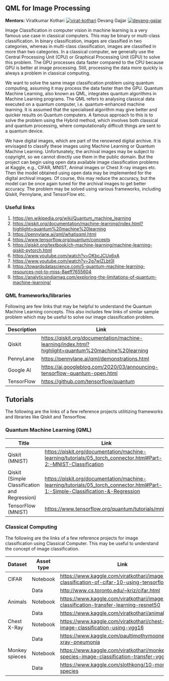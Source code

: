 ## QML for Image Processing

**Mentors:** Viratkumar Kothari [![virat-kothari](https://img.shields.io/badge/LinkedIn-0077B5?style=flat&logo=linkedin&logoColor=white)](https://www.linkedin.com/in/viratkkothari/) Devang Gajjar [![devang-gajjar](https://img.shields.io/badge/LinkedIn-0077B5?style=flat&logo=linkedin&logoColor=white)](https://www.linkedin.com/in/devanggajjar/)

Image Classification in computer vision in machine learning is a very famous use case in classical computers. This may be binary or multi-class classification. In binary classification, images are classified in two categories, whereas in multi-class classification, images are classified in more than two categories. In a classical computer, we generally use the Central Processing Unit (CPU) or Graphical Processing Unit (GPU) to solve this problem. The GPU processes data faster compared to the CPU because GPU is better at image processing. Still, processing the data more quickly is always a problem in classical computing.

We want to solve the same image classification problem using quantum computing, assuming it may process the data faster than the GPU. Quantum Machine Learning, also known as QML, integrates quantum algorithms in Machine Learning programs. The QML refers to analysing classical data executed on a quantum computer, i.e. quantum-enhanced machine learning. It is assumed that the specialised algorithm may give better and quicker results on Quantum computers. A famous approach to this is to solve the problem using the Hybrid method, which involves both classical and quantum processing, where computationally difficult things are sent to a quantum device.

We have digital images, which are part of the renowned digital archive. It is envisaged to classify these images using Machine Learning or Quantum Machine Learning. Unfortunately, the archival images may be subject to copyright, so we cannot directly use them in the public domain. But the project can begin using open data available image classification problems at Kaggle, e.g., CIFAR, MNIST, Animal images or Chest X-ray images etc. Then the model obtained using open data may be implemented for the digital archival images. Of course, this may reduce the accuracy, but the model can be once again tuned for the archival images to get better accuracy.
The problem may be solved using various frameworks, including Qiskit, Pennylane, and TensorFlow etc.

### Useful links
1. https://en.wikipedia.org/wiki/Quantum_machine_learning
1. https://qiskit.org/documentation/machine-learning/index.html?highlight=quantum%20machine%20learning
1. https://pennylane.ai/qml/whatisqml.html
1. https://www.tensorflow.org/quantum/concepts
1. https://qiskit.org/textbook/ch-machine-learning/machine-learning-qiskit-pytorch.html
1. https://www.youtube.com/watch?v=OKbcJCUx6xA
1. https://www.youtube.com/watch?v=2g7wIZLbt0I
1. https://towardsdatascience.com/5-quantum-machine-learning-resources-not-to-miss-8aeff7655604
1. https://analyticsindiamag.com/exploring-the-limitations-of-quantum-machine-learning/

### QML frameworks/libraries

Following are few links that may be helpful to understand the Quantum Machine Learning concepts. This also includes few links of similar sample problem which may be useful to solve our image classification problem.

| Description | Link |
| ------ | ------ |
| Qiskit | https://qiskit.org/documentation/machine-learning/index.html?highlight=quantum%20machine%20learning |
| PennyLane | https://pennylane.ai/qml/demonstrations.html |
| Google  AI | https://ai.googleblog.com/2020/03/announcing-tensorflow-quantum-open.html |
| TensorFlow | https://github.com/tensorflow/quantum |

## Tutorials

The following are the links of a few reference projects utilitizing frameworks and libraries like Qiskit and Tensorflow.

### Quantum Machine Learning (QML)

| Title | Link |
| ------ | ------ |
| Qiskit (MNIST) | https://qiskit.org/documentation/machine-learning/tutorials/05_torch_connector.html#Part-2:-MNIST-Classification |
| Qiskit (Simple Classification and Regression) | https://qiskit.org/documentation/machine-learning/tutorials/05_torch_connector.html#Part-1:-Simple-Classification-&-Regression |
| TensorFlow (MNIST) | https://www.tensorflow.org/quantum/tutorials/mnist |

### Classical Computing

The following are the links of a few reference projects for image classification using Classical Computer. This may be useful to understand the concept of image classification.

| Dataset | Asset type | Link |
| ------ | ------ | ------ |
| CIFAR | Notebook | https://www.kaggle.com/viratkothari/image-classification-of-cifar-10-using-tensorflow |
|  | Data | http://www.cs.toronto.edu/~kriz/cifar.html |
| Animals | Notebook | https://www.kaggle.com/viratkothari/image-classification-transfer-learning-resnet50 |
|  | Data | https://www.kaggle.com/viratkothari/animal10 |
| Chest X-Ray | Notebook | https://www.kaggle.com/viratkothari/chest-x-ray-image-classification-using-vgg16 |
|  | Data | https://www.kaggle.com/paultimothymooney/chest-xray-pneumonia |
| Monkey spieces | Notebook | https://www.kaggle.com/viratkothari/monkey-species-image-classification-transfer-vgg16 |
|  | Data | https://www.kaggle.com/slothkong/10-monkey-species |
